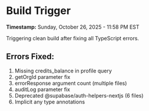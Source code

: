 # Build Trigger
**Timestamp:** Sunday, October 26, 2025 - 11:58 PM EST

Triggering clean build after fixing all TypeScript errors.

## Errors Fixed:
1. Missing credits_balance in profile query
2. getOrgId parameter fix
3. errorResponse argument count (multiple files)
4. auditLog parameter fix
5. Deprecated @supabase/auth-helpers-nextjs (6 files)
6. Implicit any type annotations
